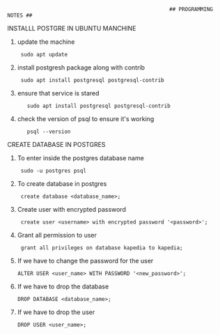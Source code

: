                                                         ## PROGRAMMING NOTES ##

INSTALLL POSTGRE IN UBUNTU MANCHINE

1. update the machine

        sudo apt update
        
2. install postgresh package along with contrib

        sudo apt install postgresql postgresql-contrib
        
4. ensure that service is stared

          sudo apt install postgresql postgresql-contrib
         
5. check the version of psql to ensure it's working

          psql --version

CREATE DATABASE IN POSTGRES

1. To enter inside the postgres database name <postgres>
  
        sudo -u postgres psql
 
2. To create database in postgres
  
        create database <database_name>;

3. Create user with encrypted password
  
        create user <username> with encrypted password '<password>';

4. Grant all permission to user 
      
        grant all privileges on database kapedia to kapedia;
 
5. If we have to change the password for the user
      
       ALTER USER <user_name> WITH PASSWORD '<new_password>';
  
6. If we have to drop the database
  
       DROP DATABASE <database_name>;

 7. If we have to drop the user
  
        DROP USER <user_name>;
